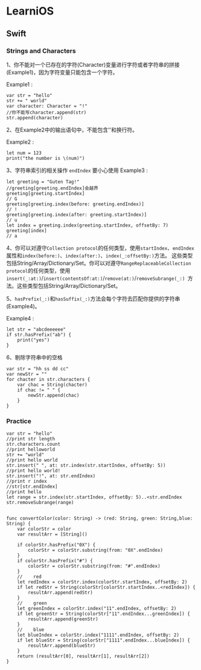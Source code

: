 # LearniOS

## Swift

### Strings and Characters
1、你不能对一个已存在的字符(Character)变量进行字符或者字符串的拼接(Example1)，因为字符变量只能包含一个字符。

Example1 :

```
var str = "hello"
str += " world"
var character: Character = "!"
//你不能写character.append(str)
str.append(character)
```

2、在Example2中的输出语句中，不能包含'\'和换行符。

Example2 :

```
let num = 123
print("the number is \(num)")
```

3、字符串索引的相关操作
`endIndex` 要小心使用
Example3 :
```
let greeting = "Guten Tag!"
//greeting[greeting.endIndex]会越界
greeting[greeting.startIndex]
// G
greeting[greeting.index(before: greeting.endIndex)]
// !
greeting[greeting.index(after: greeting.startIndex)]
// u
let index = greeting.index(greeting.startIndex, offsetBy: 7)
greeting[index]
// a
```

4、你可以对遵守`Collection protocol`的任何类型，使用`startIndex`、`endIndex`属性和`index(before:)`、`index(after:)`、`index(_:offsetBy:)`方法。
这些类型包括String/Array/Dictionary/Set。你可以对遵守`RangeReplaceableCollection protocol`的任何类型，使用`insert(_:at:)`/`insert(contentsOf:at:)`/`remove(at:)`/`removeSubrange(_:) `方法。这些类型包括String/Array/Dictionary/Set。

5、`hasPrefix(_:)`和`hasSuffix(_:)`方法会每个字符去匹配你提供的字符串(Example4)。

Example4 :

```
let str = "abcdeeeeee"
if str.hasPrefix("ab") {
    print("yes")
}
```

6、剔除字符串中的空格
```
var str = "hh ss dd cc"
var newStr = ""
for chacter in str.characters {
    var chac = String(chacter)
    if chac != " " {
        newStr.append(chac)
    }
}
```

### Practice
```
var str = "hello"
//print str length
str.characters.count
//print helloworld
str += "world"
//print hello world
str.insert(" ", at: str.index(str.startIndex, offsetBy: 5))
//print hello world!
str.insert("!", at: str.endIndex)
//print r index
//str[str.endIndex]
//print hello
let range = str.index(str.startIndex, offsetBy: 5)..<str.endIndex
str.removeSubrange(range)


func convertColor(color: String) -> (red: String, green: String,blue: String) {
    var colorStr = color
    var resultArr = [String]()
    
    if colorStr.hasPrefix("0X") {
        colorStr = colorStr.substring(from: "0X".endIndex)
    }
    if colorStr.hasPrefix("#") {
        colorStr = colorStr.substring(from: "#".endIndex)
    }
    //    red
    let redIndex = colorStr.index(colorStr.startIndex, offsetBy: 2)
    if let redStr = String(colorStr[colorStr.startIndex..<redIndex]) {
        resultArr.append(redStr)
    }
    //    green
    let greenIndex = colorStr.index("11".endIndex, offsetBy: 2)
    if let greenStr = String(colorStr["11".endIndex...greenIndex]) {
        resultArr.append(greenStr)
    }
    //    blue
    let blueIndex = colorStr.index("1111".endIndex, offsetBy: 2)
    if let blueStr = String(colorStr["1111".endIndex...blueIndex]) {
        resultArr.append(blueStr)
    }
    return (resultArr[0], resultArr[1], resultArr[2])
}

```